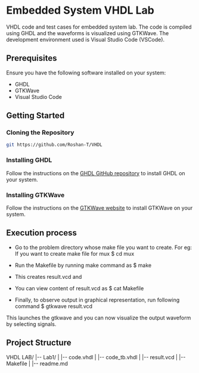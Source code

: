 
# Embedded System VHDL Lab

VHDL code and test cases for  embedded system lab. The code is compiled using GHDL and the waveforms is visualized using GTKWave. The development environment used is Visual Studio Code (VSCode).

## Prerequisites

Ensure you have the following software installed on your system:

- GHDL
- GTKWave
- Visual Studio Code

## Getting Started

### Cloning the Repository

```bash
git https://github.com/Roshan-T/VHDL

```

### Installing GHDL

Follow the instructions on the [GHDL GitHub repository](https://github.com/ghdl/ghdl) to install GHDL on your system.

### Installing GTKWave

Follow the instructions on the [GTKWave website](http://gtkwave.sourceforge.net/) to install GTKWave on your system.


## Execution process
- Go to the problem directory whose make file you want to create.
For eg: If you want to create make file for mux
$ cd mux

- Run the Makefile by running make command as
$ make
- This creates result.vcd and 
- You can view content of result.vcd as
$ cat Makefile
- Finally, to observe output in graphical representation, run following command
$ gtkwave result.vcd

This launches the gtkwave and you can now visualize the output waveform by selecting signals. 

## Project Structure


VHDL LAB/
|-- Lab1/
|   |-- code.vhdl
|   |-- code_tb.vhdl
|   |-- result.vcd
|   |-- Makefile
|   |-- readme.md

